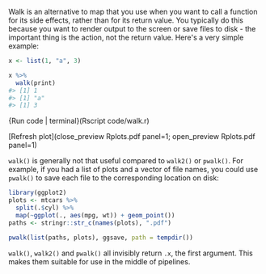 
Walk is an alternative to map that you use when you want to call a function for its side effects, rather than for its return value. You typically do this because you want to render output to the screen or save files to disk - the important thing is the action, not the return value. Here's a very simple example:


```r
x <- list(1, "a", 3)

x %>% 
  walk(print)
#> [1] 1
#> [1] "a"
#> [1] 3
```
{Run code | terminal}(Rscript code/walk.r)
 
 [Refresh plot](close_preview Rplots.pdf panel=1; open_preview Rplots.pdf panel=1)


`walk()` is generally not that useful compared to `walk2()` or `pwalk()`. For example, if you had a list of plots and a vector of file names, you could use `pwalk()` to save each file to the corresponding location on disk:


```r
library(ggplot2)
plots <- mtcars %>% 
  split(.$cyl) %>% 
  map(~ggplot(., aes(mpg, wt)) + geom_point())
paths <- stringr::str_c(names(plots), ".pdf")

pwalk(list(paths, plots), ggsave, path = tempdir())
```

`walk()`, `walk2()` and `pwalk()` all invisibly return `.x`, the first argument. This makes them suitable for use in the middle of pipelines. 
